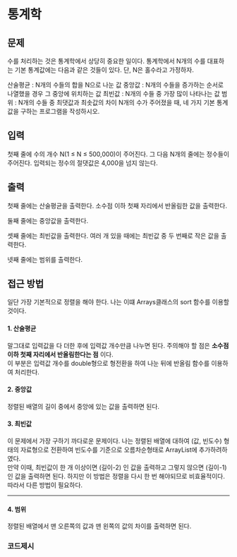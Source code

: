 # 통계학
## 문제
수를 처리하는 것은 통계학에서 상당히 중요한 일이다. 통계학에서 N개의 수를 대표하는 기본 통계값에는 다음과 같은 것들이 있다. 단, N은 홀수라고 가정하자.

산술평균 : N개의 수들의 합을 N으로 나눈 값
중앙값 : N개의 수들을 증가하는 순서로 나열했을 경우 그 중앙에 위치하는 값
최빈값 : N개의 수들 중 가장 많이 나타나는 값
범위 : N개의 수들 중 최댓값과 최솟값의 차이
N개의 수가 주어졌을 때, 네 가지 기본 통계값을 구하는 프로그램을 작성하시오.

## 입력
첫째 줄에 수의 개수 N(1 ≤ N ≤ 500,000)이 주어진다. 그 다음 N개의 줄에는 정수들이 주어진다. 입력되는 정수의 절댓값은 4,000을 넘지 않는다.

## 출력
첫째 줄에는 산술평균을 출력한다. 소수점 이하 첫째 자리에서 반올림한 값을 출력한다.

둘째 줄에는 중앙값을 출력한다.

셋째 줄에는 최빈값을 출력한다. 여러 개 있을 때에는 최빈값 중 두 번째로 작은 값을 출력한다.

넷째 줄에는 범위를 출력한다.

## 접근 방법   
일단 가장 기본적으로 정렬을 해야 한다. 나는 이떄 Arrays클래스의 sort 함수를 이용할 것이다.

#### 1. 산술평균
말그대로 입력값을 다 더한 후에 입력값 개수만큼 나누면 된다. 주의해야 할 점은 __소수점 이하 첫째 자리에서 반올림한다는 점__ 이다.    
이 부분은 입력값 개수를 double형으로 형전환을 하여 나눈 뒤에 반올림 함수를 이용하여 처리한다.   

####  2. 중앙값
정렬된 배열의 길이 중에서 중앙에 있는 값을 출력하면 된다.    

####  3. 최빈값
이 문제에서 가장 구하기 까다로운 문제이다.
나는 정렬된 배열에 대하여 (값, 빈도수) 형태의 자료형으로 전환하여 빈도수를 기준으로 오름차순형태로 ArrayList에 추가하려하였다.   
만약 이때, 최빈값이 한 개 이상이면 (길이-2) 인 값을 출력하고 그렇지 않으면 (길이-1)인 값을 출력하면 된다. 
하지만 이 방법은 정렬을 다시 한 번 해야되므로 비효율적이다. 따라서 다른 방법이 필요하다.   
   
***

####  4. 범위
정렬된 배열에서 맨 오른쪽의 값과 맨 왼쪽의 값의 차이를 출력하면 된다.

### 코드제시
